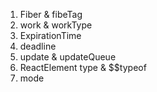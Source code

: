 1. Fiber & fibeTag
2. work & workType
3. ExpirationTime
4. deadline
5. update & updateQueue
6. ReactElement type & $$typeof
7. mode